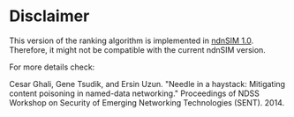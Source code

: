 Disclaimer
==========

This version of the ranking algorithm is implemented in [ndnSIM 1.0](http://ndnsim.net/1.0/). Therefore, it might not be compatible with the current ndnSIM version.

For more details check:

Cesar Ghali, Gene Tsudik, and Ersin Uzun. "Needle in a haystack: Mitigating content poisoning in named-data networking." Proceedings of NDSS Workshop on Security of Emerging Networking Technologies (SENT). 2014.

